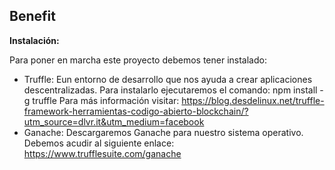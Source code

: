 ## Benefit

**Instalación:**

Para poner en marcha este proyecto debemos tener instalado:

  - Truffle:
    Eun entorno de desarrollo que nos ayuda a crear aplicaciones descentralizadas.
    Para instalarlo ejecutaremos el comando: npm install -g truffle
    Para más información visitar: https://blog.desdelinux.net/truffle-framework-herramientas-codigo-abierto-blockchain/?utm_source=dlvr.it&utm_medium=facebook
  - Ganache:
    Descargaremos Ganache para nuestro sistema operativo.
    Debemos acudir al siguiente enlace: https://www.trufflesuite.com/ganache